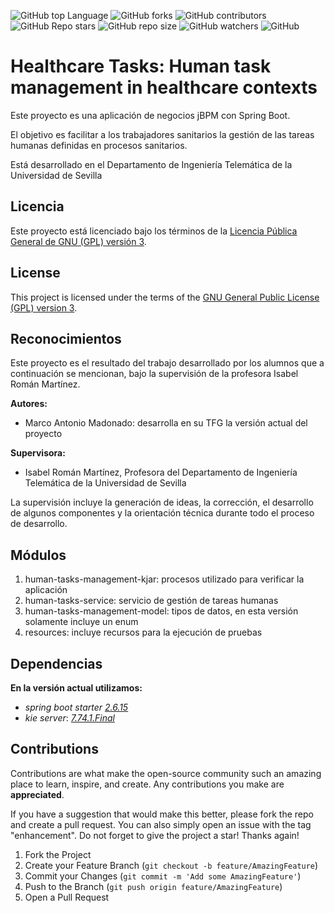 ![GitHub top Language](https://img.shields.io/github/languages/top/tfg-projects-dit-us/healthcare-tasks)
![GitHub forks](https://img.shields.io/github/forks/tfg-projects-dit-us/healthcare-tasks?style=social)
![GitHub contributors](https://img.shields.io/github/contributors/tfg-projects-dit-us/healthcare-tasks)
![GitHub Repo stars](https://img.shields.io/github/stars/tfg-projects-dit-us/healthcare-tasks?style=social)
![GitHub repo size](https://img.shields.io/github/repo-size/tfg-projects-dit-us/healthcare-tasks)
![GitHub watchers](https://img.shields.io/github/watchers/tfg-projects-dit-us/healthcare-tasks)
![GitHub](https://img.shields.io/github/license/tfg-projects-dit-us/healthcare-tasks)
# Healthcare Tasks: Human task management in healthcare contexts

Este proyecto es una aplicación de negocios jBPM con Spring Boot.

El objetivo es facilitar a los trabajadores sanitarios la gestión de las tareas humanas definidas en procesos sanitarios.

Está desarrollado en el Departamento de Ingeniería Telemática de la Universidad de Sevilla

## Licencia

Este proyecto está licenciado bajo los términos de la [Licencia Pública General de GNU (GPL) versión 3](https://www.gnu.org/licenses/gpl-3.0.html).


## License

This project is licensed under the terms of the [GNU General Public License (GPL) version 3](https://www.gnu.org/licenses/gpl-3.0.html).

## Reconocimientos

Este proyecto es el resultado del trabajo desarrollado por los alumnos que a continuación se mencionan, bajo la supervisión de la profesora Isabel Román Martínez.

**Autores:**
- Marco Antonio Madonado: desarrolla en su TFG la versión actual del proyecto

**Supervisora:**
- Isabel Román Martínez, Profesora del Departamento de Ingeniería Telemática de la Universidad de Sevilla

La supervisión incluye la generación de ideas, la corrección, el desarrollo de algunos componentes y la orientación técnica durante todo el proceso de desarrollo.

## Módulos

1. human-tasks-management-kjar: procesos utilizado para verificar la aplicación
2. human-tasks-service: servicio de gestión de tareas humanas
3. human-tasks-management-model: tipos de datos, en esta versión solamente incluye un enum
4. resources: incluye recursos para la ejecución de pruebas

## Dependencias

**En la versión actual utilizamos:**

* _spring boot starter_ [_2.6.15_](https://mvnrepository.com/artifact/org.springframework.boot/spring-boot-starter/2.6.15)
* _kie server_: [_7.74.1.Final_](https://mvnrepository.com/artifact/org.kie/kie-server-spring-boot-starter/7.74.1.Final)

## Contributions

Contributions are what make the open-source community such an amazing place to learn, inspire, and create. Any contributions you make are **appreciated**.

If you have a suggestion that would make this better, please fork the repo and create a pull request. You can also simply open an issue with the tag "enhancement". Do not forget to give the project a star! Thanks again!

1. Fork the Project
2. Create your Feature Branch (`git checkout -b feature/AmazingFeature`)
3. Commit your Changes (`git commit -m 'Add some AmazingFeature'`)
4. Push to the Branch (`git push origin feature/AmazingFeature`)
5. Open a Pull Request